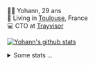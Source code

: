 <p>
  👨🏻 <bold>Yohann</bold>, 29 ans<br/>
  💼 Living in <a href="https://www.google.com/maps?q=toulouse">Toulouse</a>, France<br/>
  💻 CTO at <a href="https://trayvisor.com/">Trayvisor</a><br/>
</p>

<a href="https://github.com/anuraghazra/github-readme-stats"><img align="center" src="https://github-readme-stats-dviw-8taegaswk-yohann84ls-projects.vercel.app//api?username=yohann84L&show_icons=true&include_all_commits=true" alt="Yohann's github stats" /> </a>


<details>
  <summary>Some stats ...</summary><br/>
  

<!--START_SECTION:waka-->
![Code Time](http://img.shields.io/badge/Code%20Time-1%2C190%20hrs%201%20min-blue)

![Profile Views](http://img.shields.io/badge/Profile%20Views-0-blue)

**🐱 My GitHub Data** 

> 📦 440.9 kB Used in GitHub's Storage 
 > 
> 🚫 Not Opted to Hire
 > 
> 📜 26 Public Repositories 
 > 
> 🔑 21 Private Repositories 
 > 
**I'm an Early 🐤** 

```text
🌞 Morning                19615 commits       ████████░░░░░░░░░░░░░░░░░   30.44 % 
🌆 Daytime                36865 commits       ██████████████░░░░░░░░░░░   57.21 % 
🌃 Evening                7825 commits        ███░░░░░░░░░░░░░░░░░░░░░░   12.14 % 
🌙 Night                  133 commits         ░░░░░░░░░░░░░░░░░░░░░░░░░   00.21 % 
```
📅 **I'm Most Productive on Wednesday** 

```text
Monday                   12077 commits       █████░░░░░░░░░░░░░░░░░░░░   18.74 % 
Tuesday                  12034 commits       █████░░░░░░░░░░░░░░░░░░░░   18.68 % 
Wednesday                13536 commits       █████░░░░░░░░░░░░░░░░░░░░   21.01 % 
Thursday                 13103 commits       █████░░░░░░░░░░░░░░░░░░░░   20.33 % 
Friday                   12476 commits       █████░░░░░░░░░░░░░░░░░░░░   19.36 % 
Saturday                 435 commits         ░░░░░░░░░░░░░░░░░░░░░░░░░   00.68 % 
Sunday                   777 commits         ░░░░░░░░░░░░░░░░░░░░░░░░░   01.21 % 
```


📊 **This Week I Spent My Time On** 

```text
🕑︎ Time Zone: Europe/Paris

💬 Programming Languages: 
Python                   2 hrs 10 mins       ███████████████████░░░░░░   74.19 % 
TOML                     19 mins             ███░░░░░░░░░░░░░░░░░░░░░░   11.05 % 
YAML                     12 mins             ██░░░░░░░░░░░░░░░░░░░░░░░   06.85 % 
JSON                     9 mins              █░░░░░░░░░░░░░░░░░░░░░░░░   05.69 % 
Markdown                 2 mins              ░░░░░░░░░░░░░░░░░░░░░░░░░   01.39 % 

🔥 Editors: 
VS Code                  2 hrs 55 mins       █████████████████████████   100.00 % 

💻 Operating System: 
Mac                      2 hrs 55 mins       █████████████████████████   100.00 % 
```

**I Mostly Code in Python** 

```text
Python                   25 repos            █████████████░░░░░░░░░░░░   53.19 % 
Jupyter Notebook         4 repos             ██░░░░░░░░░░░░░░░░░░░░░░░   08.51 % 
JavaScript               3 repos             ██░░░░░░░░░░░░░░░░░░░░░░░   06.38 % 
HTML                     2 repos             █░░░░░░░░░░░░░░░░░░░░░░░░   04.26 % 
Shell                    1 repo              █░░░░░░░░░░░░░░░░░░░░░░░░   02.13 % 
```




 Last Updated on 28/01/2025 00:41:46 UTC
<!--END_SECTION:waka-->
